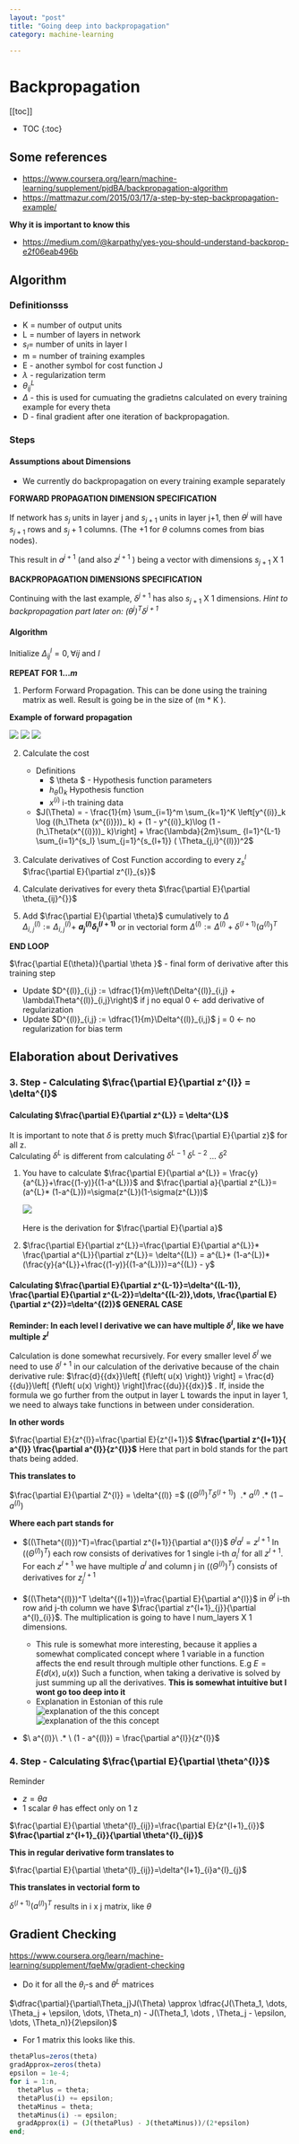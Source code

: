 ```yaml
---
layout: "post"
title: "Going deep into backpropagation"
category: machine-learning

---
```


<script type="text/javascript" async
  src="https://cdn.mathjax.org/mathjax/latest/MathJax.js?config=TeX-MML-AM_CHTML">
</script>

# Backpropagation





[[toc]]
+ TOC
{:toc}  


## Some references 

+ https://www.coursera.org/learn/machine-learning/supplement/pjdBA/backpropagation-algorithm
+ https://mattmazur.com/2015/03/17/a-step-by-step-backpropagation-example/


**Why it is important to know this**

+ https://medium.com/@karpathy/yes-you-should-understand-backprop-e2f06eab496b


## Algorithm

### Definitionsss

+ K = number of output units    
+ L = number of layers in network    
+ $s_{l} =$ number of units  in layer l  
+ m = number of training examples  
+ E - another symbol for cost function J
+ $\lambda$ - regularization term   
+ $\theta^{L}_{ij}$
+ $\Delta$ - this is used for cumuating the gradietns calculated on every training example for every theta
+ D - final gradient after one iteration of backpropagation. 


### Steps

#### Assumptions about Dimensions

+ We currently do backpropagation on every training example separately

**FORWARD PROPAGATION DIMENSION SPECIFICATION**

If network has $s_{j}$ units in layer j and $s_{j+1}$ units in layer j+1, then $\theta^{j}$ will have $s_{j+1}$ rows and $s_{j}+1$ columns. (The +1 for $\theta$ columns comes from bias nodes).

This result in $a^{j+1}$ (and also $z^{j+1}$ ) being a vector with dimensions $s_{j+1}$ X $1$

**BACKPROPAGATION DIMENSIONS SPECIFICATION**

Continuing with the last example, $\delta^{j+1}$ has also $s_{j+1}$ X $1$ dimensions. _Hint to backpropagation part later on: $(\theta^{j})^{T}\delta^{j+1}$_

#### Algorithm
Initialize $\Delta^{l}_{ij}=0,  \forall ij\text{ and }l$

**REPEAT FOR $1\dots m$**
1. Perform Forward Propagation. This can be done using the training matrix as well. Result is going be in the size of (m * K ).

**Example of forward propagation**   


![]({{site.url}}{{site.baseurl}}/assets/forwardProp.png)
![]({{site.baseurl}}/assets/forwardProp.png)
![](http://localhost:4000/assets/forwardProp.png)


2. Calculate the cost
    + Definitions
        + $ \theta $ - Hypothesis function parameters
        + $h_{\theta}()_ {k}$ Hypothesis function
        + $x^{(i)}$  i-th training data
    + $J(\Theta) = - \frac{1}{m} \sum_{i=1}^m \sum_{k=1}^K \left[y^{(i)}_k \log ((h_\Theta (x^{(i)}))_ k) + (1 - y^{(i)}_k)\log (1 - (h_\Theta(x^{(i)}))_ k)\right] + \frac{\lambda}{2m}\sum_ {l=1}^{L-1} \sum_{i=1}^{s_l} \sum_{j=1}^{s_{l+1}} ( \Theta_{j,i}^{(l)})^2$

3. Calculate derivatives of Cost Function   according to every  $z^{l}_{s}$  $\frac{\partial E}{\partial z^{l}_{s}}$  
4. Calculate derivatives for every theta $\frac{\partial E}{\partial \theta_{ij}^{}}$
5. Add $\frac{\partial E}{\partial \theta}$ cumulatively to $\Delta$    
 $\Delta^{(l)}_{i,j} := \Delta^{(l)}_{i,j} +$ **$a_j^{(l)} \delta_i^{(l+1)}$** or in vectorial form  $\Delta^{(l)} := \Delta^{(l)} + \delta^{(l+1)}(a^{(l)})^T$  

**END LOOP**

$\frac{\partial E(\theta)}{\partial \theta }$ - final form of derivative after this training step

+ Update $D^{(l)}_{i,j} := \dfrac{1}{m}\left(\Delta^{(l)}_{i,j} + \lambda\Theta^{(l)}_{i,j}\right)$  if j no equal 0 <- add derivative of regularization
+ Update $D^{(l)}_{i,j} := \dfrac{1}{m}\Delta^{(l)}_{i,j}$ j = 0 <- no regularization for bias term



## Elaboration about Derivatives

### 3. Step - Calculating $\frac{\partial E}{\partial z^{l}} = \delta^{l}$

####  Calculating $\frac{\partial E}{\partial z^{L}} = \delta^{L}$

It is important to note that $\delta$ is pretty much $\frac{\partial E}{\partial z}$ for all z.  
Calculating  $\delta^{L}$ is different from calculating $\delta^{L-1}$ $\delta^{L-2}$ ... $\delta^{2}$

1.  You have to calculate
$\frac{\partial E}{\partial a^{L}} = \frac{y}{a^{L}}+\frac{(1-y)}{(1-a^{L})}$ and
 $\frac{\partial a}{\partial z^{L}}=(a^{L}* (1-a^{L}))=\sigma(z^{L})(1-\sigma(z^{L}))$
 _<div style="width:50%">![](sigmoidDerivative.png)</div>_  
 Here is the derivation for $\frac{\partial E}{\partial a}$

2. $\frac{\partial E}{\partial z^{L}}=\frac{\partial E}{\partial a^{L}}* \frac{\partial a^{L}}{\partial z^{L}}= \delta^{(L)} = a^{L}* (1-a^{L})* (\frac{y}{a^{L}}+\frac{(1-y)}{(1-a^{L})})=a^{(L)} - y$



####  Calculating $\frac{\partial E}{\partial z^{L-1}}=\delta^{(L-1)}, \frac{\partial E}{\partial z^{L-2}}=\delta^{(L-2)},\dots, \frac{\partial E}{\partial z^{2}}=\delta^{(2)}$ GENERAL CASE

**Reminder: In each level l  derivative we can have multiple  $\delta^{l}$, like we have multiple  $z^{l}$**  

Calculation is  done somewhat recursively. For every smaller level $\delta^{l}$  we need to use  $\delta^{l+1}$ in our calculation of the derivative because of the chain derivative rule: $\frac{d}{{dx}}\left[ {f\left( u(x) \right)} \right] = \frac{d}{{du}}\left[ {f\left( u(x) \right)} \right]\frac{{du}}{{dx}}$ . If, inside the formula we go further from the output in layer L towards the input in layer 1, we need to always take functions in between under consideration.


**In other words**

$\frac{\partial E}{z^{l}}=\frac{\partial E}{z^{l+1}}$ **$\frac{\partial z^{l+1}}{ a^{l}} \frac{\partial a^{l}}{z^{l}}$** Here that part in bold stands for the part thats being added.

**This translates to**

$\frac{\partial E}{\partial Z^{l}} = \delta^{(l)} =$ $((\Theta^{(l)})^T \delta^{(l+1)})$ $\ .* \ a^{(l)}\ .* \ (1 - a^{(l)})$  

**Where each part stands for**  
+ $((\Theta^{(l)})^T)=\frac{\partial z^{l+1}}{\partial a^{l}}$   $\theta^{l}a^{l}=z^{l+1}$
In $((\Theta^{(l)})^T)$ each row consists of derivatives for 1 single i-th $a^{l}_{i}$ for all $z^{l+1}$. For each $z^{l+1}$ we have multiple $a^{l}$ and column j in  $((\Theta^{(l)})^T)$ consists of derivatives for $z^{l+1}_{j}$


+ $((\Theta^{(l)})^T \delta^{(l+1)})=\frac{\partial E}{\partial a^{l}}$ in $\theta^{l}$ i-th row ańd j-th column we have $\frac{\partial z^{l+1}_{j}}{\partial a^{l}_{i}}$. The multiplication is going to have l num_layers X 1 dimensions.
    + This rule is somewhat more interesting, because it applies a somewhat complicated concept where 1 variable in a function affects the end result through multiple other functions. E.g $E=E(d(x),u(x))$ Such a function, when taking a derivative is solved by just summing up all the derivatives. **This is somewhat intuitive but I wont go too deep into it**   
    + Explanation in Estonian of this rule  
    ![explanation of the this concept](matAnal1.png)  
    ![explanation of the this concept](matAnal2.png)
+ $\ a^{(l)}\ .* \ (1 - a^{(l)}) = \frac{\partial a^{l}}{z^{l}}$

### 4. Step - Calculating $\frac{\partial E}{\partial \theta^{l}}$

Reminder
+ $z=\theta a$
+ 1 scalar $\theta$ has effect only on 1 z

$\frac{\partial E}{\partial \theta^{l}_{ij}}=\frac{\partial E}{z^{l+1}_{i}}$ **$\frac{\partial z^{l+1}_{i}}{\partial \theta^{l}_{ij}}$**


**This in regular derivative form translates to**

$\frac{\partial E}{\partial \theta^{l}_{ij}}=\delta^{l+1}_{i}a^{l}_{j}$

**This translates in vectorial form to**  

$\delta^{(l+1)}(a^{(l)})^T$  results in i x j matrix, like $\theta$


## Gradient Checking



https://www.coursera.org/learn/machine-learning/supplement/fqeMw/gradient-checking

+ Do it for all the $\theta_{i}$-s and $\theta^{L}$ matrices


$\dfrac{\partial}{\partial\Theta_j}J(\Theta) \approx \dfrac{J(\Theta_1, \dots, \Theta_j + \epsilon, \dots, \Theta_n) - J(\Theta_1, \dots , \Theta_j - \epsilon, \dots, \Theta_n)}{2\epsilon}$

+ For 1 matrix this looks like this.

~~~octave
thetaPlus=zeros(theta)
gradApprox=zeros(theta)
epsilon = 1e-4;
for i = 1:n,
  thetaPlus = theta;
  thetaPlus(i) += epsilon;
  thetaMinus = theta;
  thetaMinus(i) -= epsilon;
  gradApprox(i) = (J(thetaPlus) - J(thetaMinus))/(2*epsilon)
end;
